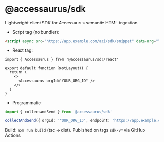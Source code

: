 # @accessaurus/sdk

Lightweight client SDK for Accessaurus semantic HTML ingestion.

- Script tag (no bundler):

```html
<script async src="https://app.example.com/api/sdk/snippet" data-org="YOUR_ORG_ID"></script>
```

- React tag:

```tsx
import { Accessaurus } from '@accessaurus/sdk/react'

export default function RootLayout() {
  return (
    <>
      <Accessaurus orgId="YOUR_ORG_ID" />
    </>
  )
}
```

- Programmatic:

```ts
import { collectAndSend } from '@accessaurus/sdk'

collectAndSend({ orgId: 'YOUR_ORG_ID', endpoint: 'https://app.example.com/api/sdk/ingest' })
```

Build: `npm run build` (tsc → dist). Published on tags `sdk-v*` via GitHub Actions.

